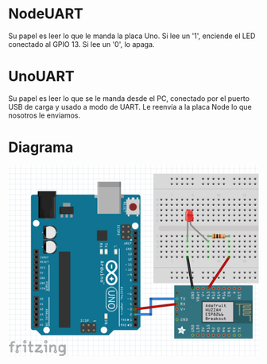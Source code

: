# NodeUART
Su papel es leer lo que le manda la placa Uno. Si lee un '1', enciende el LED conectado al GPIO 13. Si lee un '0', lo apaga.

# UnoUART
Su papel es leer lo que se le manda desde el PC, conectado por el puerto USB de carga y usado a modo de UART. Le reenvía a la placa Node lo que nosotros le enviamos.

# Diagrama
![](https://github.com/Xayiide/esp-8266-pruebas/blob/main/assets/NodeUnoUART.png)
